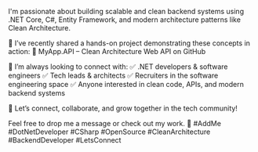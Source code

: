 I'm passionate about building scalable and clean backend systems using .NET Core, C#, Entity Framework, and modern architecture patterns like Clean Architecture.

📌 I’ve recently shared a hands-on project demonstrating these concepts in action:
🔗 MyApp.API – Clean Architecture Web API on GitHub

🎯 I’m always looking to connect with:
✅ .NET developers & software engineers
✅ Tech leads & architects
✅ Recruiters in the software engineering space
✅ Anyone interested in clean code, APIs, and modern backend systems

💬 Let’s connect, collaborate, and grow together in the tech community!

Feel free to drop me a message or check out my work.
🔗 #AddMe #DotNetDeveloper #CSharp #OpenSource #CleanArchitecture #BackendDeveloper #LetsConnect
